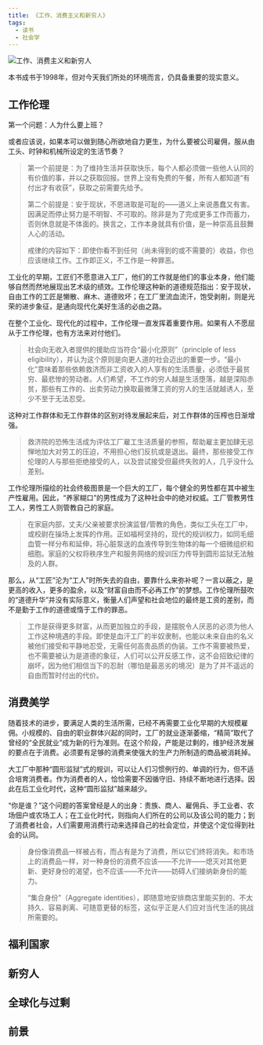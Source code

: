 ```yaml
---
title: 《工作、消费主义和新穷人》
tags:
  - 读书
  - 社会学
---
```


![工作、消费主义和新穷人](https://images.hakurei.red/工作消费主义和新穷人.png)

本书成书于1998年，但对今天我们所处的环境而言，仍具备重要的现实意义。

## 工作伦理

第一个问题：人为什么要上班？

或者应该说，如果本可以做到随心所欲地自力更生，为什么要被公司雇佣，服从由工头、时钟和机械所设定的生活节奏？

> 第一个前提是：为了维持生活并获取快乐，每个人都必须做一些他人认同的有价值的事，并以之获取回报。世界上没有免费的午餐，所有人都知道“有付出才有收获”，获取之前需要先给予。
> 
> 第二个前提是：安于现状，不思进取是可耻的——道义上来说愚蠢又有害。因满足而停止努力是不明智、不可取的。除非是为了完成更多工作而蓄力，否则休息就是不体面的。换言之，工作本身就具有价值，是一种崇高且鼓舞人心的活动。
> 
> 戒律的内容如下：即使你看不到任何（尚未得到的或不需要的）收益，你也应该继续工作。工作即正义，不工作是一种罪恶。

工业化的早期，工匠们不愿意进入工厂，他们的工作就是他们的事业本身，他们能够自然而然地展现出艺术级的绩效。工作伦理这种新的道德规范指出：安于现状，自由工作的工匠是懒散、麻木、道德败坏；在工厂里流血流汗，饱受剥削，则是光荣的进步象征，是通向现代化美好生活的必由之路。

在整个工业化、现代化的过程中，工作伦理一直发挥着重要作用。如果有人不愿屈从于工作伦理，也有方法来对付他们。

> 社会向无收入者提供的援助应当符合“最小化原则”（principle of less eligibility），并认为这个原则是向更人道的社会迈出的重要一步。“最小化”意味着那些依赖救济而非工资收入的人享有的生活质量，必须低于最贫穷、最悲惨的劳动者。人们希望，不工作的穷人越是生活堕落，越是深陷赤贫，那些有工作的、出卖劳动力换取最微薄工资的穷人的生活就越诱人，至少不至于无法忍受。

这种对工作群体和无工作群体的区别对待发展起来后，对工作群体的压榨也日渐增强。

> 救济院的恐怖生活成为评估工厂雇工生活质量的参照，帮助雇主更加肆无忌惮地加大对劳工的压迫，不用担心他们反抗或是退出。最终，那些接受工作伦理的人与那些拒绝接受的人，以及尝试接受但最终失败的人，几乎没什么差别。

工作伦理所描绘的社会终极图景是一个巨大的工厂，每个健全的男性都在其中被生产性雇用。因此，“养家糊口”的男性成为了这种社会中的绝对权威。工厂管教男性工人，男性工人则管教自己的家庭。

> 在家庭内部，丈夫/父亲被要求扮演监督/管教的角色，类似工头在工厂中，或校尉在操场上发挥的作用。正如福柯坚持的，现代的规训权力，如同毛细血管一样分布和延伸，将心脏泵送的血液传导到生物体的每一个细微组织和细胞。家庭的父权将秩序生产和服务网络的规训压力传导到圆形监狱无法触及的人群。

那么，从“工匠”沦为“工人”时所失去的自由，要靠什么来弥补呢？一言以蔽之，是更高的收入，更多的盈余，以及“财富自由而不必再工作”的梦想。工作伦理所鼓吹的“道德升华”并没有实际意义，衡量人们声望和社会地位的最终是工资的差别，而不是勤于工作的道德或惰于工作的罪恶。

> 工作是获得更多财富，从而更加独立的手段，是摆脱令人厌恶的必须为他人工作这种境遇的手段。即使是血汗工厂的半奴隶制，也能以未来自由的名义被他们接受和平静地忍受，无需任何高贵品质的伪装。工作不需要被热爱，也不需要被认为是道德的象征，人们可以公开反感工作，这不会招致纪律的崩坏，因为他们相信当下的忍耐（哪怕是最恶劣的境况）是为了并不遥远的自由而暂时付出的代价。

## 消费美学

随着技术的进步，要满足人类的生活所需，已经不再需要工业化早期的大规模雇佣。小规模的、自由的职业群体兴起的同时，工厂的就业逐渐萎缩，“精简”取代了曾经的“全民就业”成为新的行为准则。在这个阶段，产能是过剩的，维护经济发展的要点在于消费。必须要有足够的消费来使强大的生产力所制造的商品被消耗掉。

大工厂中那种“圆形监狱”式的规训，可以让人们习惯例行的、单调的行为，但不适合培育消费者。作为消费者的人，恰恰需要不因循守旧、持续不断地进行选择。因此在后工业化时代，这种“圆形监狱”越来越少。

“你是谁？”这个问题的答案曾经是人的出身：贵族、商人、雇佣兵、手工业者、农场佃户或农场工人；在工业化时代，则指向人们所在的公司以及该公司的能力；到了消费者社会，人们需要用消费行动来选择自己的社会定位，并使这个定位得到社会的认同。

> 身份像消费品一样被占有，而占有是为了消费，所以它们终将消失。和市场上的消费品一样，对一种身份的消费不应该——不允许——熄灭对其他更新、更好身份的渴望，也不应该——不允许——妨碍人们接纳新身份的能力。
> 
> “集合身份”（Aggregate identities），即随意地安排商店里能买到的、不太持久、容易剥离、可随意更替的标签，这似乎正是人们应对当代生活的挑战所需要的。



## 福利国家


## 新穷人


## 全球化与过剩


## 前景